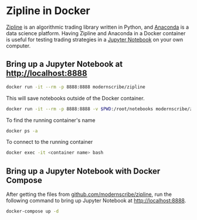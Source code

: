 Zipline in Docker
================================================================================
[Zipline](http://www.zipline.io) is an algorithmic trading library written in Python, and [Anaconda](https://www.continuum.io/anaconda-overview) is a data science platform. Having Zipline and Anaconda in a Docker container is useful for testing trading strategies in a [Jupyter Notebook](http://jupyter.org) on your own computer.


Bring up a Jupyter Notebook at [http://localhost:8888](http://localhost:8888)
--------------------------------------------------------------------------------
```sh
docker run -it --rm -p 8888:8888 modernscribe/zipline
```

This will save notebooks outside of the Docker container.
```sh
docker run -it --rm -p 8888:8888 -v $PWD:/root/notebooks modernscribe/zipline
```

To find the running container's name
```sh
docker ps -a
```

To connect to the running container
```sh
docker exec -it <container name> bash
```


Bring up a Jupyter Notebook with Docker Compose
--------------------------------------------------------------------------------
After getting the files from [github.com/modernscribe/zipline](https://github.com/modernscribe/zipline), run the following command to bring up Jupyter Notebook at [http://localhost:8888](http://localhost:8888).
```sh
docker-compose up -d
```